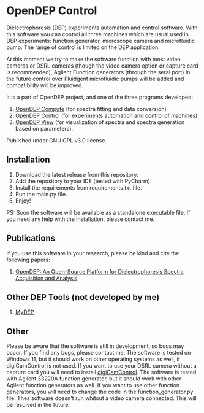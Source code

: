 # OpenDEP Control
Dielectrophoresis (DEP) experiments automation and control software. With this software you can control all three machines which are
usual used in DEP experiments: function generator, microscope camera and microfluidic pump. The range of control is limited
on the DEP application. 

At this moment we try to make the software function with most video cameras or DSRL cameras (though the video camera option or capture card
is recommended), Agilent Function generators (through the seral port)  In the future control over Fluidgent microfluidic pumps will be added
and compatibility will be improved.

It is a part of OpenDEP project, and one of the three programs developed: 
1. [OpenDEP Compute](https://github.com/IoanTivig/OpenDEP) (for spectra fitting and data conversion)
2. [OpenDEP Control](https://github.com/IoanTivig/OpenDEP_Control) (for experiments automation and control of machines)
3. [OpenDEP View](https://github.com/IoanTivig/OpenDEP_View) (for visualization of spectra and spectra generation based on parameters).

Published under GNU GPL v3.0 license.

## Installation
1. Download the latest release from this repository.
2. Add the repository to your IDE (tested with PyCharm).
3. Install the requirements from requirements.txt file.
4. Run the main.py file.
5. Enjoy!

PS: Soon the software will be available as a standalone executable file. 
If you need any help with the installation, please contact me.

## Publications
If you use this software in your research, please be kind and cite the following papers:
1. [OpenDEP: An Open-Source Platform for Dielectrophoresis Spectra Acquisition and Analysis](https://pubs.acs.org/doi/10.1021/acsomega.3c06052)

## Other DEP Tools (not developed by me)
1. [MyDEP](https://mydepsoftware.github.io/)

## Other
Please be aware that the software is still in development, so bugs may occur. If you find any bugs, please contact me.
The software is tested on Windows 11, but it should work on other operating systems as well, if digiCamControl is not used.
If you want to use your DSRL camera without a capture card you will need to install [digiCamControl](https://digicamcontrol.com/).
The software is tested with Agilent 33220A function generator, but it should work with other Agilent function generators as well.
If you want to use other function generators, you will need to change the code in the function_generator.py file.
Thes software doesn't run whitout a video camera connected. This will be resolved in the future.


